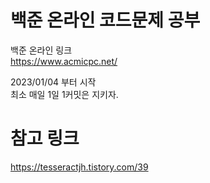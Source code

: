 # 백준 온라인 코드문제 공부

백준 온라인 링크  
https://www.acmicpc.net/

2023/01/04 부터 시작  
최소 매일 1일 1커밋은 지키자.

# 참고 링크
https://tesseractjh.tistory.com/39